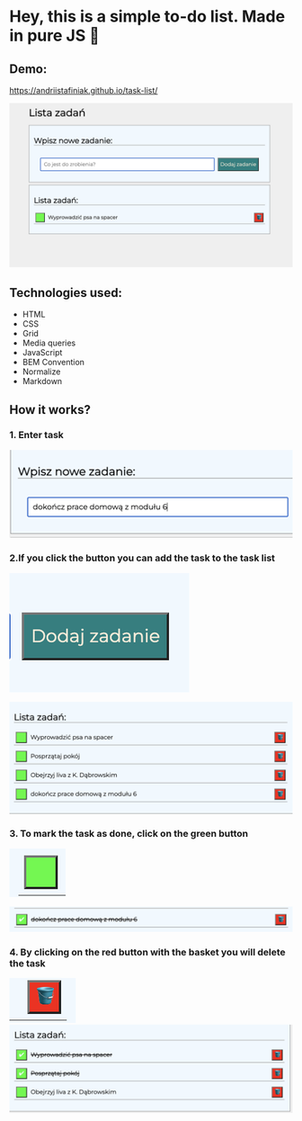 # Hey, this is a simple to-do list. Made in pure JS 🙂

## Demo:
https://andriistafiniak.github.io/task-list/

![MainIMG](images/main.png)

## Technologies used:
- HTML
- CSS
- Grid
- Media queries
- JavaScript
- BEM Convention
- Normalize
- Markdown

## How it works?
### 1. Enter task

![EnterImg](images/input.png)

### 2.If you click the button you can add the task to the task list

![buttonImg](images/mainButt.png)

![buttonImg](images/allTasks.png)

### 3. To mark the task as done, click on the green button 

![buttonImg](images/greenButt.png)

![buttonImg](images/doneTask.png)


### 4. By clicking on the red button with the basket you will delete the task

![buttonImg](images/basket.png)
![buttonImg](images/tasksLineTh.png)




